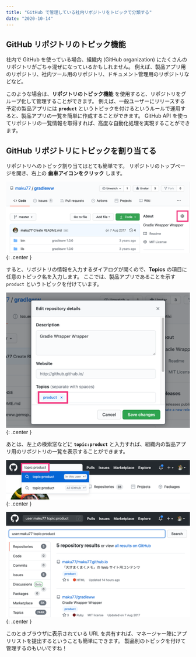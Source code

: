 ```yaml
---
title: "GitHub で管理している社内リポジトリをトピックで分類する"
date: "2020-10-14"
---
```


GitHub リポジトリのトピック機能
----

社内で GitHub を使っている場合、組織内 (GitHub organization) にたくさんのリポジトリがごちゃ混ぜになっているかもしれません。
例えば、製品アプリ用のリポジトリ、社内ツール用のリポジトリ、ドキュメント管理用のリポジトリなどなど。

このような場合は、__リポジトリのトピック機能__ を使用すると、リポジトリをグループ化して管理することができます。
例えば、一般ユーザーにリリースする予定の製品アプリには __`product`__ というトピックを付けるというルールで運用すると、製品アプリの一覧を簡単に作成することができます。
GitHub API を使ってリポジトリの一覧情報を取得すれば、高度な自動化処理を実現することができます。


GitHub リポジトリにトピックを割り当てる
----

リポジトリへのトピック割り当てはとても簡単です。
リポジトリのトップページを開き、右上の __歯車アイコンをクリック__ します。

![topics-001.png](./topics-001.png){: .center }

すると、リポジトリの情報を入力するダイアログが開くので、__Topics__ の項目に任意のトピック名を入力します。
ここでは、製品アプリであることを示す `product` というトピックを付けています。

![topics-002.png](./topics-002.png){: .center }

あとは、左上の検索窓などに __`topic:product`__ と入力すれば、組織内の製品アプリ用のリポジトリの一覧を表示することができます。

![topics-003.png](./topics-003.png){: .center }

![topics-004.png](./topics-004.png){: .center }

このときブラウザに表示されている URL を共有すれば、マネージャー陣にアプリリストを提出するということも簡単にできます。
製品別のトピックを付けて管理するのもいいですね！

